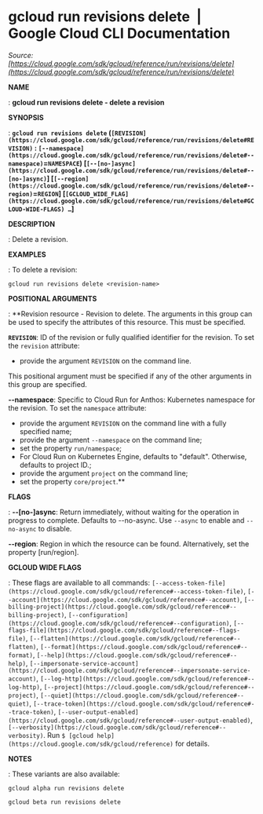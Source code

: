 # gcloud run revisions delete  |  Google Cloud CLI Documentation

*Source: [https://cloud.google.com/sdk/gcloud/reference/run/revisions/delete](https://cloud.google.com/sdk/gcloud/reference/run/revisions/delete)*

**NAME**

: **gcloud run revisions delete - delete a revision**

**SYNOPSIS**

: **`gcloud run revisions delete` (`[REVISION](https://cloud.google.com/sdk/gcloud/reference/run/revisions/delete#REVISION)` : `[--namespace](https://cloud.google.com/sdk/gcloud/reference/run/revisions/delete#--namespace)`=`NAMESPACE`) [`[--[no-]async](https://cloud.google.com/sdk/gcloud/reference/run/revisions/delete#--[no-]async)`] [`[--region](https://cloud.google.com/sdk/gcloud/reference/run/revisions/delete#--region)`=`REGION`] [`[GCLOUD_WIDE_FLAG](https://cloud.google.com/sdk/gcloud/reference/run/revisions/delete#GCLOUD-WIDE-FLAGS) …`]**

**DESCRIPTION**

: Delete a revision.

**EXAMPLES**

: To delete a revision:

```
gcloud run revisions delete <revision-name>
```

**POSITIONAL ARGUMENTS**

: **Revision resource - Revision to delete. The arguments in this group can be used
to specify the attributes of this resource.
This must be specified.

**`REVISION`**:
ID of the revision or fully qualified identifier for the revision.
To set the `revision` attribute:

- provide the argument `REVISION` on the command line.

This positional argument must be specified if any of the other arguments in this
group are specified.

**--namespace**:
Specific to Cloud Run for Anthos: Kubernetes namespace for the revision.
To set the `namespace` attribute:

- provide the argument `REVISION` on the command line with a fully
specified name;
- provide the argument `--namespace` on the command line;
- set the property `run/namespace`;
- For Cloud Run on Kubernetes Engine, defaults to "default". Otherwise, defaults
to project ID.;
- provide the argument `project` on the command line;
- set the property `core/project`.**

**FLAGS**

: **--[no-]async**:
Return immediately, without waiting for the operation in progress to complete.
Defaults to --no-async. Use `--async` to enable and
`--no-async` to disable.

**--region**:
Region in which the resource can be found. Alternatively, set the property
[run/region].

**GCLOUD WIDE FLAGS**

: These flags are available to all commands: `[--access-token-file](https://cloud.google.com/sdk/gcloud/reference#--access-token-file)`,
`[--account](https://cloud.google.com/sdk/gcloud/reference#--account)`, `[--billing-project](https://cloud.google.com/sdk/gcloud/reference#--billing-project)`,
`[--configuration](https://cloud.google.com/sdk/gcloud/reference#--configuration)`,
`[--flags-file](https://cloud.google.com/sdk/gcloud/reference#--flags-file)`,
`[--flatten](https://cloud.google.com/sdk/gcloud/reference#--flatten)`, `[--format](https://cloud.google.com/sdk/gcloud/reference#--format)`, `[--help](https://cloud.google.com/sdk/gcloud/reference#--help)`, `[--impersonate-service-account](https://cloud.google.com/sdk/gcloud/reference#--impersonate-service-account)`,
`[--log-http](https://cloud.google.com/sdk/gcloud/reference#--log-http)`,
`[--project](https://cloud.google.com/sdk/gcloud/reference#--project)`, `[--quiet](https://cloud.google.com/sdk/gcloud/reference#--quiet)`, `[--trace-token](https://cloud.google.com/sdk/gcloud/reference#--trace-token)`, `[--user-output-enabled](https://cloud.google.com/sdk/gcloud/reference#--user-output-enabled)`,
`[--verbosity](https://cloud.google.com/sdk/gcloud/reference#--verbosity)`.
Run `$ [gcloud help](https://cloud.google.com/sdk/gcloud/reference)` for details.

**NOTES**

: These variants are also available:

```
gcloud alpha run revisions delete
```

```
gcloud beta run revisions delete
```